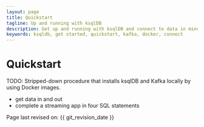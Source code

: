 ```yaml
---
layout: page
title: Quickstart
tagline: Up and running with ksqlDB
description: Get up and running with ksqlDB and connect to data in minutes.
keywords: ksqldb, get started, quickstart, kafka, docker, connect
---
```


Quickstart
==========

TODO: Stripped-down procedure that installs ksqlDB and Kafka locally by using
Docker images.

- get data in and out
- complete a streaming app in four SQL statements

Page last revised on: {{ git_revision_date }}
